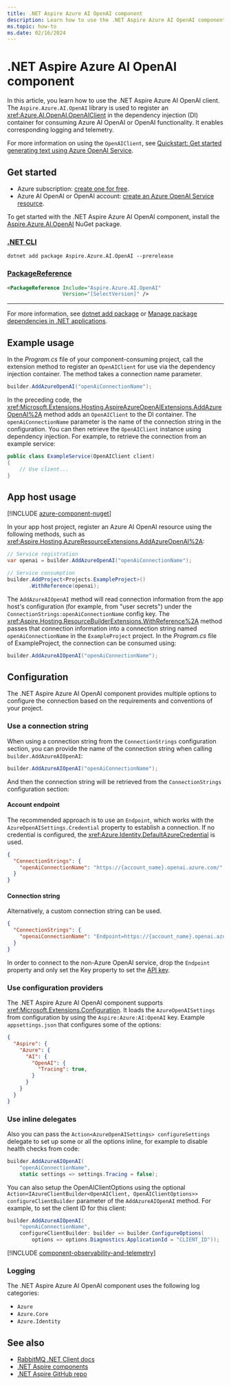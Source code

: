 ```yaml
---
title: .NET Aspire Azure AI OpenAI component
description: Learn how to use the .NET Aspire Azure AI OpenAI component.
ms.topic: how-to
ms.date: 02/16/2024
---
```


# .NET Aspire Azure AI OpenAI component

In this article, you learn how to use the .NET Aspire Azure AI OpenAI client. The `Aspire.Azure.AI.OpenAI` library is used to register an <xref:Azure.AI.OpenAI.OpenAIClient> in the dependency injection (DI) container for consuming Azure AI OpenAI or OpenAI functionality. It enables corresponding logging and telemetry.

For more information on using the `OpenAIClient`, see [Quickstart: Get started generating text using Azure OpenAI Service](/azure/ai-services/openai/quickstart?tabs=command-line%2Cpython&pivots=programming-language-csharp).

## Get started

- Azure subscription: [create one for free](https://azure.microsoft.com/free/).
- Azure AI OpenAI or OpenAI account: [create an Azure OpenAI Service resource](/azure/ai-services/openai/how-to/create-resource).

To get started with the .NET Aspire Azure AI OpenAI component, install the [Aspire.Azure.AI.OpenAI](https://www.nuget.org/packages/Aspire.Azure.AI.OpenAI) NuGet package.

### [.NET CLI](#tab/dotnet-cli)

```dotnetcli
dotnet add package Aspire.Azure.AI.OpenAI --prerelease
```

### [PackageReference](#tab/package-reference)

```xml
<PackageReference Include="Aspire.Azure.AI.OpenAI"
                  Version="[SelectVersion]" />
```

---

For more information, see [dotnet add package](/dotnet/core/tools/dotnet-add-package) or [Manage package dependencies in .NET applications](/dotnet/core/tools/dependencies).

## Example usage

In the _Program.cs_ file of your component-consuming project, call the extension method to register an `OpenAIClient` for use via the dependency injection container. The method takes a connection name parameter.

```csharp
builder.AddAzureOpenAI("openAiConnectionName");
```

In the preceding code, the <xref:Microsoft.Extensions.Hosting.AspireAzureOpenAIExtensions.AddAzureOpenAI%2A> method adds an `OpenAIClient` to the DI container. The `openAiConnectionName` parameter is the name of the connection string in the configuration. You can then retrieve the `OpenAIClient` instance using dependency injection. For example, to retrieve the connection from an example service:

```csharp
public class ExampleService(OpenAIClient client)
{
    // Use client...
}
```

## App host usage

[!INCLUDE [azure-component-nuget](../includes/azure-component-nuget.md)]

In your app host project, register an Azure AI OpenAI resource using the following methods, such as <xref:Aspire.Hosting.AzureResourceExtensions.AddAzureOpenAI%2A>:

```csharp
// Service registration
var openai = builder.AddAzureOpenAI("openAiConnectionName");

// Service consumption
builder.AddProject<Projects.ExampleProject>()
       .WithReference(openai);
```

The `AddAzureAIOpenAI` method will read connection information from the app host's configuration (for example, from "user secrets") under the `ConnectionStrings:openAiConnectionName` config key. The <xref:Aspire.Hosting.ResourceBuilderExtensions.WithReference%2A> method passes that connection information into a connection string named `openAiConnectionName` in the `ExampleProject` project. In the _Program.cs_ file of ExampleProject, the connection can be consumed using:

```csharp
builder.AddAzureAIOpenAI("openAiConnectionName");
```

## Configuration

The .NET Aspire Azure AI OpenAI component provides multiple options to configure the connection based on the requirements and conventions of your project.

### Use a connection string

When using a connection string from the `ConnectionStrings` configuration section, you can provide the name of the connection string when calling `builder.AddAzureAIOpenAI`:

```csharp
builder.AddAzureAIOpenAI("openAiConnectionName");
```

And then the connection string will be retrieved from the `ConnectionStrings` configuration section:

#### Account endpoint

The recommended approach is to use an `Endpoint`, which works with the `AzureOpenAISettings.Credential` property to establish a connection. If no credential is configured, the <xref:Azure.Identity.DefaultAzureCredential> is used.

```json
{
  "ConnectionStrings": {
    "openAiConnectionName": "https://{account_name}.openai.azure.com/"
  }
}
```

#### Connection string

Alternatively, a custom connection string can be used.

```json
{
  "ConnectionStrings": {
    "openaiConnectionName": "Endpoint=https://{account_name}.openai.azure.com/;Key={account_key};"
  }
}
```

In order to connect to the non-Azure OpenAI service, drop the `Endpoint` property and only set the Key property to set the [API key](https://platform.openai.com/account/api-keys).

### Use configuration providers

The .NET Aspire Azure AI OpenAI component supports <xref:Microsoft.Extensions.Configuration>. It loads the `AzureOpenAISettings` from configuration by using the `Aspire:Azure:AI:OpenAI` key. Example `appsettings.json` that configures some of the options:

```json
{
  "Aspire": {
    "Azure": {
      "AI": {
        "OpenAI": {
          "Tracing": true,
        }
      }
    }
  }
}
```

### Use inline delegates

Also you can pass the `Action<AzureOpenAISettings> configureSettings` delegate to set up some or all the options inline, for example to disable health checks from code:

```csharp
builder.AddAzureAIOpenAI(
    "openAiConnectionName",
    static settings => settings.Tracing = false);
```

You can also setup the OpenAIClientOptions using the optional `Action<IAzureClientBuilder<OpenAIClient, OpenAIClientOptions>> configureClientBuilder` parameter of the `AddAzureAIOpenAI` method. For example, to set the client ID for this client:

```csharp
builder.AddAzureAIOpenAI(
    "openAiConnectionName",
    configureClientBuilder: builder => builder.ConfigureOptions(
        options => options.Diagnostics.ApplicationId = "CLIENT_ID"));
```

[!INCLUDE [component-observability-and-telemetry](../includes/component-observability-and-telemetry.md)]

### Logging

The .NET Aspire Azure AI OpenAI component uses the following log categories:

- `Azure`
- `Azure.Core`
- `Azure.Identity`

## See also

- [RabbitMQ .NET Client docs](https://rabbitmq.github.io/rabbitmq-dotnet-client)
- [.NET Aspire components](../fundamentals/components-overview.md)
- [.NET Aspire GitHub repo](https://github.com/dotnet/aspire)

